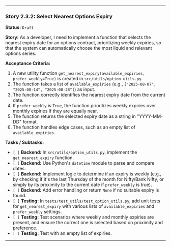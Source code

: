 ---

### **Story 2.3.2: Select Nearest Options Expiry**

**Status:** `Draft`

**Story:**
As a developer, I need to implement a function that selects the nearest expiry date for an options contract, prioritizing weekly expiries, so that the system can automatically choose the most liquid and relevant options series.

**Acceptance Criteria:**
1.  A new utility function `get_nearest_expiry(available_expiries, prefer_weekly=True)` is created in `src/utils/option_utils.py`.
2.  The function takes a list of `available_expiries` (e.g., `["2025-08-07", "2025-08-14", "2025-08-28"]`) as input.
3.  The function correctly identifies the nearest expiry date from the current date.
4.  If `prefer_weekly` is `True`, the function prioritizes weekly expiries over monthly expiries if they are equally near.
5.  The function returns the selected expiry date as a string in "YYYY-MM-DD" format.
6.  The function handles edge cases, such as an empty list of `available_expiries`.

**Tasks / Subtasks:**
-   `[ ]` **Backend:** In `src/utils/option_utils.py`, implement the `get_nearest_expiry` function.
-   `[ ]` **Backend:** Use Python's `datetime` module to parse and compare dates.
-   `[ ]` **Backend:** Implement logic to determine if an expiry is weekly (e.g., by checking if it's the last Thursday of the month for Nifty/Bank Nifty, or simply by its proximity to the current date if `prefer_weekly` is true).
-   `[ ]` **Backend:** Add error handling or return `None` if no suitable expiry is found.
-   `[ ]` **Testing:** In `tests/test_utils/test_option_utils.py`, add unit tests for `get_nearest_expiry` with various lists of `available_expiries` and `prefer_weekly` settings.
-   `[ ]` **Testing:** Test scenarios where weekly and monthly expiries are present, and ensure the correct one is selected based on proximity and preference.
-   `[ ]` **Testing:** Test with an empty list of expiries.

---